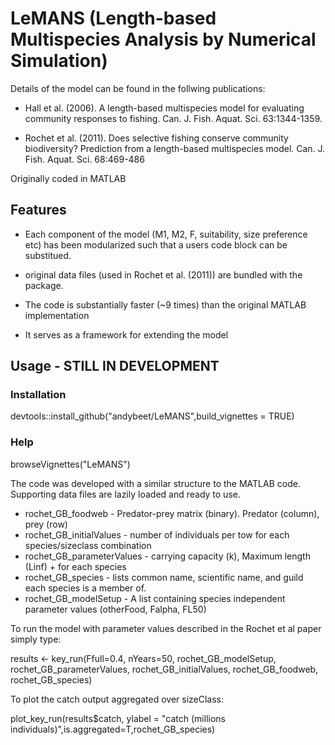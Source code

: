 # LeMANS (Length-based Multispecies Analysis by Numerical Simulation)

Details of the model can be found in the follwing publications:

* Hall et al. (2006). A length-based multispecies model for evaluating community responses to fishing. Can. J. Fish. Aquat. Sci. 63:1344-1359.

* Rochet et al. (2011). Does selective fishing conserve community biodiversity? Prediction from a length-based multispecies model. Can. J. Fish. Aquat. Sci. 68:469-486

Originally coded in MATLAB

## Features

* Each component of the model (M1, M2, F, suitability, size preference etc) has been modularized such that a users code block can be substitued.

* original data files (used in Rochet et al. (2011)) are bundled with the package.

* The code is substantially faster (~9 times) than the original MATLAB implementation

* It serves as a framework for extending the model

## Usage - STILL IN DEVELOPMENT

### Installation

devtools::install_github("andybeet/LeMANS",build_vignettes = TRUE)

### Help

browseVignettes("LeMANS")

The code was developed with a similar structure to the MATLAB code. Supporting data files are lazily loaded and ready to use.

* rochet_GB_foodweb  - Predator-prey matrix (binary). Predator (column), prey (row)
* rochet_GB_initialValues  - number of individuals per tow for each species/sizeclass combination
* rochet_GB_parameterValues - carrying capacity (k), Maximum length (Linf) + for each species
* rochet_GB_species - lists common name, scientific name, and guild each species is a member of.
* rochet_GB_modelSetup - A list containing species independent parameter values (otherFood, Falpha, FL50)

To run the model with parameter values described in the Rochet et al paper simply type:

results <- key_run(Ffull=0.4, nYears=50, rochet_GB_modelSetup, rochet_GB_parameterValues, rochet_GB_initialValues, rochet_GB_foodweb, rochet_GB_species)

To plot the catch output aggregated over sizeClass:

plot_key_run(results$catch, ylabel = "catch (millions individuals)",is.aggregated=T,rochet_GB_species)


